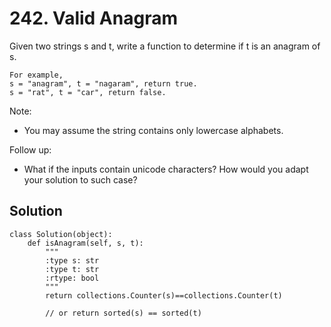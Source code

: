 # 242. Valid Anagram

Given two strings s and t, write a function to determine if t is an anagram of s.

    For example,
    s = "anagram", t = "nagaram", return true.
    s = "rat", t = "car", return false.

Note:
- You may assume the string contains only lowercase alphabets.

Follow up:
- What if the inputs contain unicode characters? How would you adapt your solution to such case?

## Solution

    class Solution(object):
        def isAnagram(self, s, t):
            """
            :type s: str
            :type t: str
            :rtype: bool
            """
            return collections.Counter(s)==collections.Counter(t)
            
            // or return sorted(s) == sorted(t)